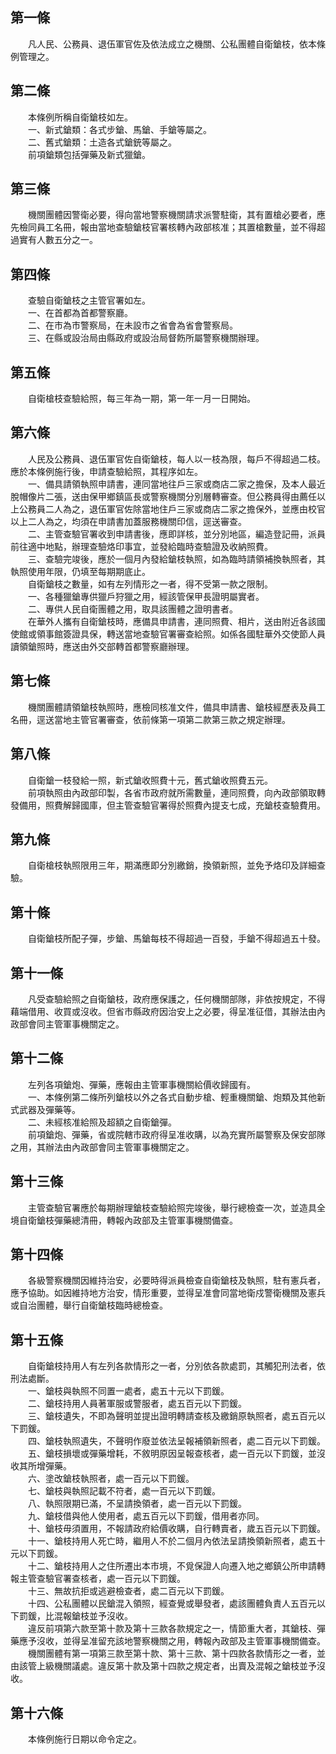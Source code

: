第一條 
-------
　　凡人民、公務員、退伍軍官佐及依法成立之機關、公私團體自衛鎗枝，依本條例管理之。  


第二條 
-------
　　本條例所稱自衛鎗枝如左。  
　　一、新式鎗類：各式步鎗、馬鎗、手鎗等屬之。  
　　二、舊式鎗類：土造各式鎗銃等屬之。  
　　前項鎗類包括彈藥及新式獵鎗。  


第三條 
-------
　　機關團體因警衛必要，得向當地警察機關請求派警駐衛，其有置槍必要者，應先檢同員工名冊，報由當地查驗鎗枝官署核轉內政部核准；其置槍數量，並不得超過實有人數五分之一。  


第四條 
-------
　　查驗自衛鎗枝之主管官署如左。  
　　一、在首都為首都警察廳。  
　　二、在市為市警察局，在未設市之省會為省會警察局。  
　　三、在縣或設治局由縣政府或設治局督飭所屬警察機關辦理。  


第五條 
-------
　　自衛槍枝查驗給照，每三年為一期，第一年一月一日開始。  


第六條 
-------
　　人民及公務員、退伍軍官佐自衛鎗枝，每人以一枝為限，每戶不得超過二枝。應於本條例施行後，申請查驗給照，其程序如左。  
　　一、備具請領執照申請書，連同當地往戶三家或商店二家之擔保，及本人最近脫帽像片二張，送由保甲鄉鎮區長或警察機關分別層轉審查。但公務員得由薦任以上公務員二人為之，退伍軍官佐除當地住戶三家或商店二家之擔保外，並應由校官以上二人為之，均須在申請書加蓋服務機關印信，逕送審查。  
　　二、主管查驗官署收到申請書後，應即詳核，並分別地區，編造登記冊，派員前往適中地點，辦理查驗烙印事宜，並發給臨時查驗證及收納照費。  
　　三、查驗完竣後，應於一個月內發給鎗枝執照，如為臨時請領補換執照者，其執照使用年限，仍填至每期期底止。  
　　自衛鎗枝之數量，如有左列情形之一者，得不受第一款之限制。  
　　一、各種獵鎗專供獵戶狩獵之用，經該管保甲長證明屬實者。  
　　二、專供人民自衛團體之用，取具該團體之證明書者。  
　　在華外人攜有自衛鎗枝時，應備具申請書，連同照費、相片，送由附近各該國使館或領事館簽證具保，轉送當地查驗官署審查給照。如係各國駐華外交使節人員讀領鎗照時，應送由外交部轉首都警察廳辦理。  


第七條 
-------
　　機關團體請領鎗枝執照時，應檢同核准文件，備具申請書、鎗枝經歷表及員工名冊，逕送當地主管官署審查，依前條第一項第二款第三款之規定辦理。  


第八條 
-------
　　自衛鎗一枝發給一照，新式鎗收照費十元，舊式鎗收照費五元。  
　　前項執照由內政部印製，各省市政府就所需數量，連同照費，向內政部領取轉發備用，照費解歸國庫，但主管查驗官署得於照費內提支七成，充鎗枝查驗費用。  


第九條 
-------
　　自衛槍枝執照限用三年，期滿應即分別繳銷，換領新照，並免予烙印及詳細查驗。  


第十條 
-------
　　自衛鎗枝所配子彈，步鎗、馬鎗每枝不得超過一百發，手鎗不得超過五十發。  


第十一條 
---------
　　凡受查驗給照之自衛鎗枝，政府應保護之，任何機關部隊，非依按規定，不得藉端借用、收買或沒收。但省市縣政府因治安上之必要，得呈准征借，其辦法由內政部會同主管軍事機關定之。  


第十二條 
---------
　　左列各項鎗炮、彈藥，應報由主管軍事機關給價收歸國有。  
　　一、本條例第二條所列鎗枝以外之各式自動步槍、輕重機關鎗、炮類及其他新式武器及彈藥等。  
　　二、未經核准給照及超額之自衛鎗彈。  
　　前項鎗炮、彈藥，省或院轄市政府得呈准收購，以為充實所屬警察及保安部隊之用，其辦法由內政部會同主管軍事機關定之。  


第十三條 
---------
　　主管查驗官署應於每期辦理鎗枝查驗給照完竣後，舉行總檢查一次，並造具全境自衛鎗枝彈藥總清冊，轉報內政部及主管軍事機關備查。  


第十四條 
---------
　　各級警察機關因維持治安，必要時得派員檢查自衛鎗枝及執照，駐有憲兵者，應予協助。如因維持地方治安，情形重要，並得呈准會同當地衛戍警衛機關及憲兵或自治團體，舉行自衛鎗枝臨時總檢查。  


第十五條 
---------
　　自衛鎗枝持用人有左列各款情形之一者，分別依各款處罰，其觸犯刑法者，依刑法處斷。  
　　一、鎗枝與執照不同置一處者，處五十元以下罰鍰。  
　　二、鎗枝持用人員著軍服或警服者，處五百元以下罰鍰。  
　　三、鎗枝遺失，不即為聲明並提出證明轉請查核及繳銷原執照者，處五百元以下罰鍰。  
　　四、鎗枝執照遺失，不聲明作廢並依法呈報補領新照者，處二百元以下罰鍰。  
　　五、鎗枝損壞或彈藥增耗，不敘明原因呈報查核者，處一百元以下罰鍰，並沒收其所增彈藥。  
　　六、塗改鎗枝執照者，處一百元以下罰鍰。  
　　七、鎗枝與執照記載不符者，處一百元以下罰鍰。  
　　八、執照限期已滿，不呈請換領者，處一百元以下罰鍰。  
　　九、鎗枝借與他人使用者，處五百元以下罰鍰，借用者亦同。  
　　十、鎗枝毋須置用，不報請政府給價收購，自行轉賣者，歲五百元以下罰鍰。  
　　十一、鎗枝持用人死亡時，繼用人不於二個月內依法呈請換領新照者，處五十元以下罰鍰。  
　　十二、鎗枝持用人之住所遷出本市境，不覓保證人向遷入地之鄉鎮公所申請轉報主管查驗官署查核者，處一百元以下罰鍰。  
　　十三、無故抗拒或逃避檢查者，處二百元以下罰鍰。  
　　十四、公私團體以民鎗混入領照，經查覺或舉發者，處該團體負責人五百元以下罰鍰，比混報鎗枝並予沒收。  
　　違反前項第六款至第十款及第十三款各款規定之一，情節重大者，其鎗枝、彈藥應予沒收，並得呈准留充該地警察機關之用，轉報內政部及主管軍事機關備查。  
　　機關團體有第一項第三款至第十款、第十三款、第十四款各款情形之一者，並由該管上級機關議處。違反第十款及第十四款之規定者，出賣及混報之鎗枝並予沒收。  


第十六條 
---------
　　本條例施行日期以命令定之。